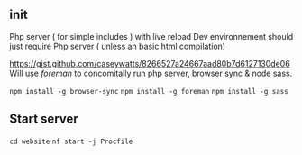 ## init

Php server ( for simple includes ) with live reload
Dev environnement should just require Php server ( unless an basic html compilation)

https://gist.github.com/caseywatts/8266527a24667aad80b7d6127130de06
Will use *foreman* to concomitally run php server, browser sync & node sass.

`npm install -g browser-sync`
`npm install -g foreman`
`npm install -g sass`

## Start server

`cd website`
`nf start -j Procfile`
